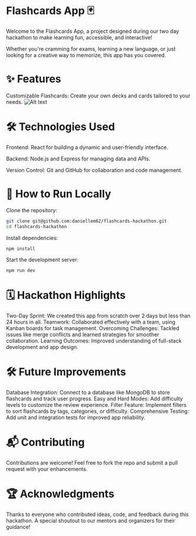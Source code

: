 # Flashcards App 🃏

Welcome to the Flashcards App, a project designed during our two day hackathon to make learning fun, accessible, and interactive!

Whether you're cramming for exams, learning a new language, or just looking for a creative way to memorize, this app has you covered.

# ✨ Features

Customizable Flashcards: Create your own decks and cards tailored to your needs.
![Alt text](images/my-image.png)


# 🛠️ Technologies Used
Frontend: React for building a dynamic and user-friendly interface.

Backend: Node.js and Express for managing data and APIs.

Version Control: Git and GitHub for collaboration and code management.

# 🚀 How to Run Locally

Clone the repository:

```bash
git clone git@github.com:daniellem62/flashcards-hackathon.git
cd flashcards-hackathon
```
Install dependencies:

```bash
npm install
```
Start the development server:

```bash
npm run dev
```

# 🗓️ Hackathon Highlights
Two-Day Sprint: We created this app from scratch over 2 days but less than 24 hours in all.
Teamwork: Collaborated effectively with a team, using Kanban boards for task management.
Overcoming Challenges: Tackled issues like merge conflicts and learned strategies for smoother collaboration.
Learning Outcomes: Improved understanding of full-stack development and app design.

# 🛠️ Future Improvements
Database Integration: Connect to a database like MongoDB to store flashcards and track user progress.
Easy and Hard Modes: Add difficulty levels to customize the review experience.
Filter Feature: Implement filters to sort flashcards by tags, categories, or difficulty.
Comprehensive Testing: Add unit and integration tests for improved app reliability.

# 📬 Contributing

Contributions are welcome! Feel free to fork the repo and submit a pull request with your enhancements.

# 🏆 Acknowledgments

Thanks to everyone who contributed ideas, code, and feedback during this hackathon. A special shoutout to our mentors and organizers for their guidance!
